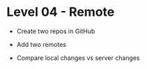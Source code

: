 # Level 04 - Remote

- Create two repos in GitHub

- Add two remotes

- Compare local changes vs server changes
